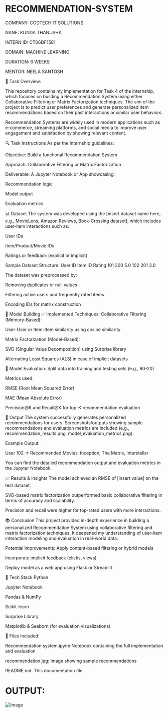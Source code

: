 # RECOMMENDATION-SYSTEM

COMPANY: CODTECH IT SOLUTIONS

NANE: KUNDA THANUSHA

INTERN ID: CT06DF1581

DOMAIN: MACHINE LEARNING

DURATION: 6 WEEKS

MENTOR: NEELA SANTOSH

📝 Task Overview:

This repository contains my implementation for Task 4 of the internship, which focuses on building a Recommendation System using either Collaborative Filtering or Matrix Factorization techniques. The aim of the project is to predict user preferences and generate personalized item recommendations based on their past interactions or similar user behaviors.

Recommendation Systems are widely used in modern applications such as e-commerce, streaming platforms, and social media to improve user engagement and satisfaction by showing relevant content.

🔍 Task Instructions
As per the internship guidelines:

Objective: Build a functional Recommendation System

Approach: Collaborative Filtering or Matrix Factorization

Deliverable: A Jupyter Notebook or App showcasing:

Recommendation logic

Model output

Evaluation metrics

📊 Dataset
The system was developed using the [insert dataset name here, e.g., MovieLens, Amazon Reviews, Book-Crossing dataset], which includes user-item interactions such as:

User IDs

Item/Product/Movie IDs

Ratings or feedback (explicit or implicit)

Sample Dataset Structure:
User ID	Item ID	Rating
101	200	5.0
102	201	3.0

The dataset was preprocessed by:

Removing duplicates or null values

Filtering active users and frequently rated items

Encoding IDs for matrix construction

🧠 Model Building
✅ Implemented Techniques:
Collaborative Filtering (Memory-Based):

User-User or Item-Item similarity using cosine similarity

Matrix Factorization (Model-Based):

SVD (Singular Value Decomposition) using Surprise library

Alternating Least Squares (ALS) in case of implicit datasets

🧪 Model Evaluation:
Split data into training and testing sets (e.g., 80-20)

Metrics used:

RMSE (Root Mean Squared Error)

MAE (Mean Absolute Error)

Precision@K and Recall@K for top-K recommendation evaluation

🎯 Output
The system successfully generates personalized recommendations for users.
Screenshots/outputs showing sample recommendations and evaluation metrics are included (e.g., recommendation_results.png, model_evaluation_metrics.png).

Example Output:

User 102 → Recommended Movies: Inception, The Matrix, Interstellar

You can find the detailed recommendation output and evaluation metrics in the Jupyter Notebook.

📈 Results & Insights
The model achieved an RMSE of [insert value] on the test dataset.

SVD-based matrix factorization outperformed basic collaborative filtering in terms of accuracy and scalability.

Precision and recall were higher for top-rated users with more interactions.

📚 Conclusion
This project provided in-depth experience in building a personalized Recommendation System using collaborative filtering and matrix factorization techniques. It deepened my understanding of user-item interaction modeling and evaluation in real-world data.

Potential Improvements:
Apply content-based filtering or hybrid models

Incorporate implicit feedback (clicks, views)

Deploy model as a web app using Flask or Streamlit

🔧 Tech Stack
Python

Jupyter Notebook

Pandas & NumPy

Scikit-learn

Surprise Library

Matplotlib & Seaborn (for evaluation visualizations)

📁 Files Included:

Recommendation system.ipynb:Notebook containing the full implementation and evaluation

recommendation.jpg: Image showing sample recommendations

README.md: This documentation file

# OUTPUT:

![Image](https://github.com/user-attachments/assets/f1a7a305-ae4b-420b-9f73-818f0b2df53a)
